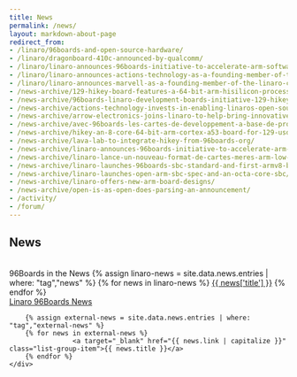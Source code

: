 ```yaml
---
title: News
permalink: /news/
layout: markdown-about-page
redirect_from:
- /linaro/96boards-and-open-source-hardware/
- /linaro/dragonboard-410c-announced-by-qualcomm/
- /linaro/linaro-announces-96boards-initiative-to-accelerate-arm-software-development-2/
- /linaro/linaro-announces-actions-technology-as-a-founding-member-of-the-linaro-community-boards-group/
- /linaro/linaro-announces-marvell-as-a-founding-member-of-the-linaro-community-boards-group/
- /news-archive/129-hikey-board-features-a-64-bit-arm-hisilicon-processor-complies-with-linaros-96boards-specifications/
- /news-archive/96boards-linaro-development-boards-initiative-129-hikey-with-hisilicon-64bit-kirin620/
- /news-archive/actions-technology-invests-in-enabling-linaros-open-source-development-community/
- /news-archive/arrow-electronics-joins-linaro-to-help-bring-innovative-new-boards-to-market/
- /news-archive/avec-96boards-les-cartes-de-developpement-a-base-de-processeur-arm-cortex-a-ont-leur-standard-ouvert/
- /news-archive/hikey-an-8-core-64-bit-arm-cortex-a53-board-for-129-usd-but-with-one-sad-flaw/
- /news-archive/lava-lab-to-integrate-hikey-from-96boards-org/
- /news-archive/linaro-announces-96boards-initiative-to-accelerate-arm-software-development/
- /news-archive/linaro-lance-un-nouveau-format-de-cartes-meres-arm-low-cost/
- /news-archive/linaro-launches-96boards-sbc-standard-and-first-armv8-board/
- /news-archive/linaro-launches-open-arm-sbc-spec-and-an-octa-core-sbc/
- /news-archive/linaro-offers-new-arm-board-designs/
- /news-archive/open-is-as-open-does-parsing-an-announcement/
- /activity/
- /forum/
---
```

## News
<br />
<div class="col-md-6">
    <div class="list-group">
        <a class="list-group-item active">
            96Boards in the News
        </a>
        {% assign linaro-news = site.data.news.entries | where: "tag","news" %}
        {% for news in linaro-news %}
                    <a href="{{ news['link'] | capitalize }}" class="list-group-item">{{ news['title'] }}</a>
        {% endfor %}
    </div>
</div>
<div class="col-md-6">
    <div class="list-group">
        <a href="" class="list-group-item active">
            Linaro 96Boards News
        </a>

        {% assign external-news = site.data.news.entries | where: "tag","external-news" %}
        {% for news in external-news %}
                    <a target="_blank" href="{{ news.link | capitalize }}" class="list-group-item">{{ news.title }}</a>
        {% endfor %}
    </div>
</div>
